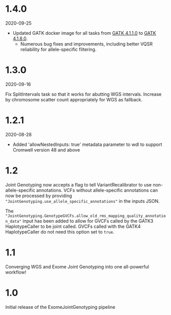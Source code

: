 # 1.4.0
2020-09-25

* Updated GATK docker image for all tasks from [GATK 4.1.1.0](https://github.com/broadinstitute/gatk/releases/tag/4.1.1.0) to [GATK 4.1.8.0](https://github.com/broadinstitute/gatk/releases/tag/4.1.8.0).
    * Numerous bug fixes and improvements, including better VQSR reliability for allele-specific filtering.

# 1.3.0
2020-09-16

Fix SplitIntervals task so that it works for abutting WGS intervals. Increase by chromosome scatter count appropriately for WGS as fallback.

# 1.2.1
2020-08-28

* Added 'allowNestedInputs: true' metadata parameter to wdl to support Cromwell version 48 and above

# 1.2
Joint Genotyping now accepts a flag to tell VariantRecalibrator to use non-allele-specific annotations. VCFs without allele-specific annotations can now be processed by providing `"JointGenotyping.use_allele_specific_annotations"` in the inputs JSON.

The `"JointGenotyping.GenotypeGVCFs.allow_old_rms_mapping_quality_annotation_data"` input has been added to allow for GVCFs called by the GATK3 HaplotypeCaller to be joint called. GVCFs called with the GATK4 HaplotypeCaller do not need this option set to `true`.

# 1.1
Converging WGS and Exome Joint Genotyping into one all-powerful workflow!

# 1.0
Initial release of the ExomeJointGenotyping pipeline